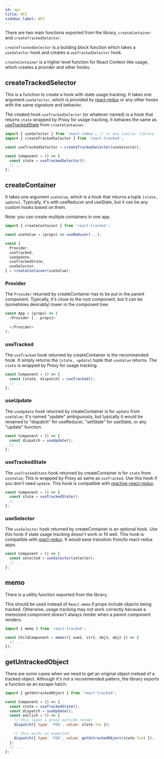 ```yaml
---
id: api
title: API
sidebar_label: API
---
```


There are two main functions exported from the library,
`createContainer` and `createTrackedSelector`.

`createTrackedSelector` is a building block function
which takes a `useSelector` hook and creates a `useTrackedSelector` hook.

`createContainer` is a higher level function for React Context-like usage,
which creates a provider and other hooks.

## createTrackedSelector

This is a function to create a hook with state usage tracking.
It takes one argument `useSelector`, which is provided by
[react-redux](https://react-redux.js.org/api/hooks) or
any other hooks with the same signature and behavior.

The created hook `useTrackedSelector` (or whatever named)
is a hook that returns `state` wrapped by Proxy for usage tracking.
It behaves the same as [useTrackedState](#usetrackedstate) from `createContainer`.

```javascript
import { useSelector } from 'react-redux'; // or any similar library
import { createTrackedSelector } from 'react-tracked';

const useTrackedSelector = createTrackedSelector(useSelector);

const Component = () => {
  const state = useTrackedSelector();
  // ...
};
```

## createContainer

It takes one argument `useValue`,
which is a hook that returns a tuple `[state, update]`.
Typically, it's with useReducer and useState,
but it can be any custom hooks based on them.

Note: you can create multiple containers in one app.

```javascript
import { createContainer } from 'react-tracked';

const useValue = (props) => useReducer(...);

const {
  Provider,
  useTracked,
  useUpdate,
  useTrackedState,
  useSelector,
} = createContainer(useValue);
```

### Provider

The `Provider` returned by createContainer has to be put
in the parent component.
Typically, it's close to the root component,
but it can be (sometimes desirably) lower in the component tree.

```javascript
const App = (props) => (
  <Provider {...props}>
    ...
  </Provider>
);
```

### useTracked

The `useTracked` hook returned by createContainer is the recommended hook.
It simply returns the `[state, update]` tuple that `useValue` returns.
The `state` is wrapped by Proxy for usage tracking.

```javascript
const Component = () => {
  const [state, dispatch] = useTracked();
  // ...
};
```

### useUpdate

The `useUpdate` hook returned by createContainer is for `update` from `useValue`;
It's named "update" ambiguously, but typically
it would be renamed to "dispatch" for useReducer,
"setState" for useState, or any "update" function.

```javascript
const Component = () => {
  const dispatch = useUpdate();
  // ...
};
```

### useTrackedState

The `useTrackedState` hook returned by createContainer is for `state` from `useValue`;
This is wrapped by Proxy as same as `useTracked`.
Use this hook if you don't need `update`.
This hook is compatible with [reactive-react-redux](https://github.com/dai-shi/reactive-react-redux).

```javascript
const Component = () => {
  const state = useTrackedState();
  // ...
};
```

### useSelector

The `useSelector` hook returned by createContainer is an optional hook.
Use this hook if state usage tracking doesn't work or fit well.
This hook is compatible with [react-redux](https://react-redux.js.org/api/hooks).
It would ease transition from/to react-redux apps.

```javascript
const Component = () => {
  const selected = useSelector(selector);
  // ...
};
```

## memo

There is a utility function exported from the library.

This should be used instead of `React.memo` if props
include objects being tracked. Otherwise, usage tracking may not
work correctly because a memoized component doesn't always render
when a parent component renders.

```javascript
import { memo } from 'react-tracked';

const ChildComponent = memo(({ num1, str1, obj1, obj2 }) => {
  // ...
});
```

## getUntrackedObject

There are some cases when we need to get an original object
instead of a tracked object.
Although it's not a recommended pattern,
the library exports a function as an escape hatch.

```javascript
import { getUntrackedObject } from 'react-tracked';

const Component = () => {
  const state = useTrackedState();
  const dispatch = useUpdate();
  const onClick = () => {
    // this leaks a proxy outside render
    dispatch({ type: 'FOO', value: state.foo });

    // this works as expected
    dispatch({ type: 'FOO', value: getUntrackedObject(state.foo) });
  };
  // ...
};
```
